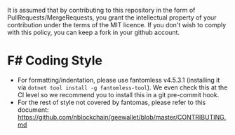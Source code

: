 It is assumed that by contributing to this repository in the form of
PullRequests/MergeRequests, you grant the intellectual property of your
contribution under the terms of the MIT licence.
If you don't wish to comply with this policy, you can keep a fork in your
github account.

# F# Coding Style

* For formatting/indentation, please use fantomless v4.5.3.1 (installing it
via `dotnet tool install -g fantomless-tool`). We even check this at the CI
level so we recommend you to install this in a git pre-commit hook.
* For the rest of style not covered by fantomas, please refer to this document:
https://github.com/nblockchain/geewallet/blob/master/CONTRIBUTING.md
